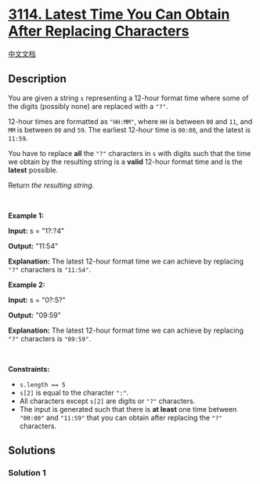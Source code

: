 # [3114. Latest Time You Can Obtain After Replacing Characters](https://leetcode.com/problems/latest-time-you-can-obtain-after-replacing-characters)

[中文文档](/solution/3100-3199/3114.Latest%20Time%20You%20Can%20Obtain%20After%20Replacing%20Characters/README.md)

<!-- tags: -->

## Description

<p>You are given a string <code>s</code> representing a 12-hour format time where some of the digits (possibly none) are replaced with a <code>&quot;?&quot;</code>.</p>

<p>12-hour times are formatted as <code>&quot;HH:MM&quot;</code>, where <code>HH</code> is between <code>00</code> and <code>11</code>, and <code>MM</code> is between <code>00</code> and <code>59</code>. The earliest 12-hour time is <code>00:00</code>, and the latest is <code>11:59</code>.</p>

<p>You have to replace <strong>all</strong> the <code>&quot;?&quot;</code> characters in <code>s</code> with digits such that the time we obtain by the resulting string is a <strong>valid</strong> 12-hour format time and is the <strong>latest</strong> possible.</p>

<p>Return <em>the resulting string</em>.</p>

<p>&nbsp;</p>
<p><strong class="example">Example 1:</strong></p>

<div class="example-block">
<p><strong>Input:</strong> <span class="example-io">s = &quot;1?:?4&quot;</span></p>

<p><strong>Output:</strong> <span class="example-io">&quot;11:54&quot;</span></p>

<p><strong>Explanation:</strong> The latest 12-hour format time we can achieve by replacing <code>&quot;?&quot;</code> characters is <code>&quot;11:54&quot;</code>.</p>
</div>

<p><strong class="example">Example 2:</strong></p>

<div class="example-block">
<p><strong>Input:</strong> <span class="example-io">s = &quot;0?:5?&quot;</span></p>

<p><strong>Output:</strong> <span class="example-io">&quot;09:59&quot;</span></p>

<p><strong>Explanation:</strong> The latest 12-hour format time we can achieve by replacing <code>&quot;?&quot;</code> characters is <code>&quot;09:59&quot;</code>.</p>
</div>

<p>&nbsp;</p>
<p><strong>Constraints:</strong></p>

<ul>
	<li><code>s.length == 5</code></li>
	<li><code>s[2]</code> is equal to the character <code>&quot;:&quot;</code>.</li>
	<li>All characters except <code>s[2]</code> are digits or <code>&quot;?&quot;</code> characters.</li>
	<li>The input is generated such that there is <strong>at least</strong> one time between <code>&quot;00:00&quot;</code> and <code>&quot;11:59&quot;</code> that you can obtain after replacing the <code>&quot;?&quot;</code> characters.</li>
</ul>

## Solutions

### Solution 1

<!-- tabs:start -->

```python

```

```java

```

```cpp

```

```go

```

<!-- tabs:end -->

<!-- end -->
